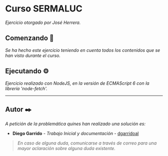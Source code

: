 # Curso SERMALUC

_Ejercicio otorgado por José Herrera._

## Comenzando 🚀

_Se ha hecho este ejercicio teniendo en cuenta todos los contenidos que se han visto durante el curso._






## Ejecutando ⚙️

_Ejercicio realizado con NodeJS, en la versión de ECMAScript 6 con la librería 'node-fetch'._



---
## Autor ✒️

_A petición de la problemática quines han realizado una solución es:_

* **Diego Garrido** - *Trabajo Inicial y documentación* - [dgarridoal](https://github.com/dgarridoal)

>  _En caso de alguna duda, comunicarse a través de correo para una mayor aclaración sobre alguna duda existente._
